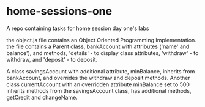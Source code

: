 # home-sessions-one
A repo containing tasks for home session day one's labs

the object.js file contains an Object Oriented Programming Implementation. the file contains a Parent class, bankAccount with attributes ('name' and balance'), and methods, 'details' - to display class attributes, 'withdraw' - to withdraw, and 'deposit' - to deposit.

A class savingsAccount with additional attribute, minBalance, inherits from bankAccount, and overrides the withdraw and deposit methods.
Another class currentAccount with an overridden attribute minBalance set to 500 inherits methods from the savingsAccount class, has additional methods, getCredit and changeName.